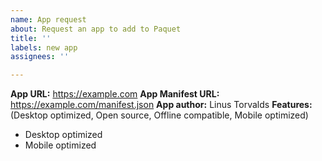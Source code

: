 ```yaml
---
name: App request
about: Request an app to add to Paquet
title: ''
labels: new app
assignees: ''

---
```


**App URL:** https://example.com
**App Manifest URL:** https://example.com/manifest.json
**App author:** Linus Torvalds
**Features:** (Desktop optimized, Open source, Offline compatible, Mobile optimized)

- Desktop optimized
- Mobile optimized